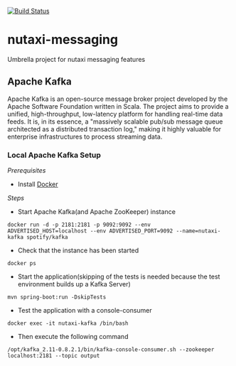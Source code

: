 [![Build Status](https://travis-ci.org/microservicesteam/nutaxi-messaging.svg?branch=master)](https://travis-ci.org/microservicesteam/nutaxi-messaging)

# nutaxi-messaging

Umbrella project for nutaxi messaging features

## Apache Kafka

Apache Kafka is an open-source message broker project developed by the Apache Software Foundation written in Scala. The project aims to provide a unified, high-throughput, low-latency platform for handling real-time data feeds. It is, in its essence, a "massively scalable pub/sub message queue architected as a distributed transaction log," making it highly valuable for enterprise infrastructures to process streaming data.

### Local Apache Kafka Setup

*Prerequisites*

* Install [Docker](https://docs.docker.com/engine/installation/)

*Steps*

* Start Apache Kafka(and Apache ZooKeeper) instance

```
docker run -d -p 2181:2181 -p 9092:9092 --env ADVERTISED_HOST=localhost --env ADVERTISED_PORT=9092 --name=nutaxi-kafka spotify/kafka
```

* Check that the instance has been started

```
docker ps
```

*  Start the application(skipping of the tests is needed because the test environment builds up a Kafka Server)

```
mvn spring-boot:run -DskipTests
```

* Test the application with a console-consumer

```
docker exec -it nutaxi-kafka /bin/bash
```

* Then execute the following command

```
/opt/kafka_2.11-0.8.2.1/bin/kafka-console-consumer.sh --zookeeper localhost:2181 --topic output
```
